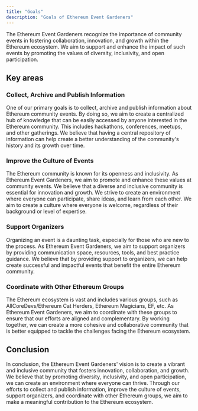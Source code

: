 ```yaml
---
title: "Goals"
description: "Goals of Ethereum Event Gardeners"
---
```


The Ethereum Event Gardeners recognize the importance of community events in fostering collaboration, innovation, and growth within the Ethereum ecosystem. We aim to support and enhance the impact of such events by promoting the values of diversity, inclusivity, and open participation.

## Key areas

### Collect, Archive and Publish Information

One of our primary goals is to collect, archive and publish information about Ethereum community events. By doing so, we aim to create a centralized hub of knowledge that can be easily accessed by anyone interested in the Ethereum community. This includes hackathons, conferences, meetups, and other gatherings. We believe that having a central repository of information can help create a better understanding of the community's history and its growth over time.

### Improve the Culture of Events

The Ethereum community is known for its openness and inclusivity. As Ethereum Event Gardeners, we aim to promote and enhance these values at community events. We believe that a diverse and inclusive community is essential for innovation and growth. We strive to create an environment where everyone can participate, share ideas, and learn from each other. We aim to create a culture where everyone is welcome, regardless of their background or level of expertise.

### Support Organizers

Organizing an event is a daunting task, especially for those who are new to the process. As Ethereum Event Gardeners, we aim to support organizers by providing communication space, resources, tools, and best practice guidance. We believe that by providing support to organizers, we can help create successful and impactful events that benefit the entire Ethereum community.

### Coordinate with Other Ethereum Groups

The Ethereum ecosystem is vast and includes various groups, such as AllCoreDevs/Ethereum Cat Herders, Ethereum Magicians, EF, etc. As Ethereum Event Gardeners, we aim to coordinate with these groups to ensure that our efforts are aligned and complementary. By working together, we can create a more cohesive and collaborative community that is better equipped to tackle the challenges facing the Ethereum ecosystem.

## Conclusion

In conclusion, the Ethereum Event Gardeners' vision is to create a vibrant and inclusive community that fosters innovation, collaboration, and growth. We believe that by promoting diversity, inclusivity, and open participation, we can create an environment where everyone can thrive. Through our efforts to collect and publish information, improve the culture of events, support organizers, and coordinate with other Ethereum groups, we aim to make a meaningful contribution to the Ethereum ecosystem.